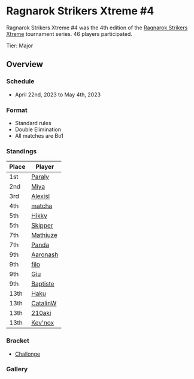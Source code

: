 # Ragnarok Strikers Xtreme #4

Ragnarok Strikers Xtreme #4 was the 4th edition of the [Ragnarok Strikers Xtreme](ragnaxmain.md) tournament series.
46 players participated.

Tier: Major

## Overview

### Schedule
- April 22nd, 2023 to May 4th, 2023

### Format
- Standard rules
- Double Elimination
- All matches are Bo1

### Standings

|Place|Player|
|-|-|
|1st|[Paraly](../../players/japanese/paraly.md)|
|2nd|[Miya](../../players/japanese/miya.md)|
|3rd|[Alexisl](../../players/french/alexisl.md)|
|4th|[matcha](../../players/chinese/matcha.md)|
|5th|[Hikky](../../players/brazilian/hikky.md)|
|5th|[Skipper](../../players/austrian/skipper.md)|
|7th|[Mathiuze](../../players/french/mathiuze.md)|
|7th|[Panda](../../players/brazilian/panda.md)|
|9th|[Aaronash](../../players/italian/aaronash.md)|
|9th|[filo](../../players/italian/filo.md)|
|9th|[Giu](../../players/italian/giu.md)|
|9th|[Baptiste](../../players/french/baptiste.md)|
|13th|[Haku](../../players/german/haku.md)|
|13th|[CatalinW](../../players/romanian/catalinw.md)|
|13th|[210aki](../../players/french/210aki.md)|
|13th|[Kev'nox](../../players/french/kevnox.md)|

### Bracket
- [Challonge](https://challonge.com/53cuhqym)

### Gallery

